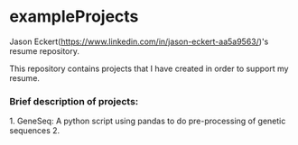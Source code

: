 # exampleProjects
Jason Eckert(https://www.linkedin.com/in/jason-eckert-aa5a9563/)'s resume repository.

This repository contains projects that I have created in order to support my resume. 

<h3> Brief description of projects: </h3>
    1. GeneSeq: A python script using pandas to do pre-processing of genetic sequences
    2. 
